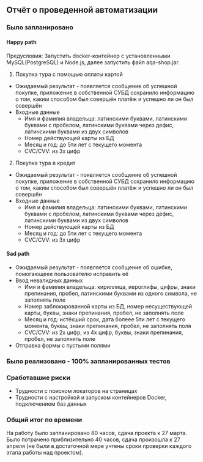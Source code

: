 ## Отчёт о проведенной автоматизации
### Было запланировано
#### Happy path
Предусловия: Запустить docker-контейнер с установленными MySQL(PostgreSQL) и Node.js, далее запустить файл aqa-shop.jar.
1) Покупка тура с помощью оплаты картой
* Ожидаемый результат - появляется сообщение об успешной покупке, приложение в собственной СУБД сохранило информацию о том, каким способом был совершён платёж и успешно ли он был совершён
* Входные данные
  * Имя и фамилия владельца: латинскими буквами, латинскими буквами с пробелом, латинскими буквами через дефис, латинскими буквами из двух символов
  * Номер действующей карты из БД
  * Месяц и год: до 5ти лет с текущего момента
  * CVC/CVV: из 3х цифр
2) Покупка тура в кредит
* Ожидаемый результат - появляется сообщение об успешной покупке, приложение в собственной СУБД сохранило информацию о том, каким способом был совершён платёж и успешно ли он был совершён
* Входные данные
  * Имя и фамилия владельца: латинскими буквами, латинскими буквами с пробелом, латинскими буквами через дефис, латинскими буквами из двух символов
  * Номер действующей карты из БД
  * Месяц и год: до 5ти лет с текущего момента
  * CVC/CVV: из 3х цифр
#### Sad path
* Ожидаемый результат - появляется сообщение об ошибке, помогающеее пользователю исправить её
* Ввод невалидных данных
  * Имя и фамилия владельца: кириллица, иероглифы, цифры, знаки препинания, пробел, латинскими буквами из одного символа, не заполнять поле
  * Номер заблокированной карты из БД, номер несуществующей карты, буквы, знаки препинания, пробел, не заполнять поле
  * Месяц и год: истёкший срок, дата болеее 5ти лет с текущего момента, буквы, знаки препинания, пробел, не заполнять поля
  * CVC/CVV: из 2х цифр, из 4х цифр, буквы, знаки препинания, пробел, не заполнять поле
* Отправка формы с пустыми полями

### Было реализовано - 100% запланированных тестов
### Сработавшие риски
* Трудности с поиском локаторов на страницах
* Трудности с настройкой и запуском контейнеров Docker, подключением баз данных

### Общий итог по времени
На работу было запланировано 80 часов, сдача проекта к 27 марта. Было потрачено приблизительно 40 часов, сдача произошла к 27 апреля (не были в достаточной мере учтены сроки проверки каждого этапа работы над проектом).
